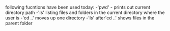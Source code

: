 following fucntions have been used today:
-'pwd' - prints out current directory path
-'ls' listing files and folders in the current directory where the user is
-'cd ..' moves up one directory
-'ls' after'cd ..' shows files in the parent folder
